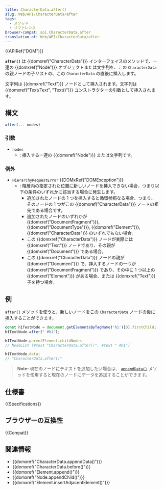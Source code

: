 ```yaml
---
title: CharacterData.after()
slug: Web/API/CharacterData/after
tags:
  - メソッド
  - リファレンス
browser-compat: api.CharacterData.after
translation_of: Web/API/CharacterData/after
---
```

{{APIRef("DOM")}}

**`after()`** は {{domxref("CharacterData")}} インターフェイスのメソッドで、一連の {{domxref("Node")}} オブジェクトまたは文字列を、この `CharacterData` の親ノードの子リストの、この `CharacterData` の直後に挿入します。

文字列は {{domxref("Text")}} ノードとして挿入されます。文字列は {{domxref("Text/Text", "Text()")}} コンストラクターの引数として挿入されます。

## 構文

```js
after(... nodes)
```

### 引数

- `nodes`
  - : 挿入する一連の {{domxref("Node")}} または文字列です。

### 例外

- `HierarchyRequestError` {{DOMxRef("DOMException")}}
  - : 階層内の指定された位置に新しいノードを挿入できない場合，つまり以下の条件のいずれかに該当する場合に発生します。
    - 追加されたノードの 1 つを挿入すると循環参照なる場合、つまり、そのノードの 1 つがこの {{domxref("CharacterData")}} ノードの祖先である場合です。
    - 追加されたノードのいずれかが {{domxref("DocumentFragment")}}, {{domxref("DocumentType")}}, {{domxref("Element")}}, {{domxref("CharacterData")}} のいずれでもない場合。
    - この {{domxref("CharacterData")}} ノードが実際には {{domxref("Text")}} ノードであり、その親が {{domxref("Document")}} である場合。
    - この {{domxref("CharacterData")}} ノードの親が {{domxref("Document")}} で、挿入するノードの一つが {{domxref("DocumentFragment")}} であり、その中に 1 つ以上の {{domxref("Element")}} がある場合、または {{domxref("Text")}} 子を持つ場合。

## 例

`after()` メソッドを使うと、新しいノードをこの `CharacterData` ノードの後に挿入することができます。

```js
const h1TextNode = document.getElementsByTagName('h1')[0].firstChild;
h1TextNode.after(" #h1");

h1TextNode.parentElement.childNodes
// NodeList [#text "CharacterData.after()", #text " #h1"]

h1TextNode.data;
// "CharacterData.after()"
```

> **Note:** 現在のノードにテキストを追加したい場合は、 [`appendData()`](/ja/docs/Web/API/CharacterData/appendData) メソッドを使用すると現在のノードにデータを追加することができます。

## 仕様書

{{Specifications}}

## ブラウザーの互換性

{{Compat}}

## 関連情報

- {{domxref("CharacterData.appendData()")}}
- {{domxref("CharacterData.before()")}}
- {{domxref("Element.append()")}}
- {{domxref("Node.appendChild()")}}
- {{domxref("Element.insertAdjacentElement()")}}
